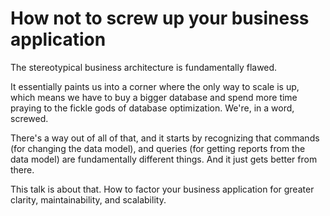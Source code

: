How not to screw up your business application
=============================================

The stereotypical business architecture is fundamentally flawed.

It essentially paints us into a corner where the only way to scale is up, which means we have to buy a bigger database and spend more time praying to the fickle gods of database optimization. We're, in a word, screwed.

There's a way out of all of that, and it starts by recognizing that commands (for changing the data model), and queries (for getting reports from the data model) are fundamentally different things. And it just gets better from there.

This talk is about that. How to factor your business application for greater clarity, maintainability, and scalability.